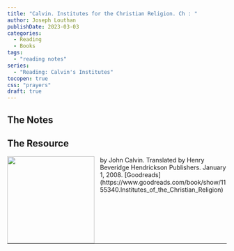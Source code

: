 ```yaml
---
title: "Calvin. Institutes for the Christian Religion. Ch : "
author: Joseph Louthan
publishDate: 2023-03-03
categories:
  - Reading
  - Books
tags:
  - "reading notes"
series:
  - "Reading: Calvin's Institutes"
tocopen: true
css: "prayers"
draft: true
---
```


## The Notes

## The Resource

<p style="clear:both;">

<img src="https://theologic.us/images/resources/book-calvin-beveridge-institutes.jpg" align="left" width="200" style="padding-right: 10px" />  
by John Calvin.  Translated by Henry Beveridge  
Hendrickson Publishers. January 1, 2008.  
[Goodreads](https://www.goodreads.com/book/show/1155340.Institutes_of_the_Christian_Religion)

<p style="clear:both;">

---
